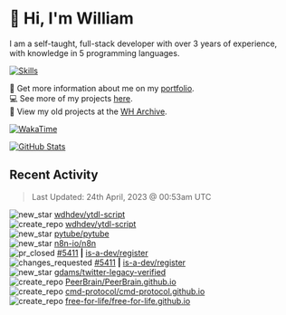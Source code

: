 # 👋 Hi, I'm William
I am a self-taught, full-stack developer with over 3 years of experience, with knowledge in 5 programming languages.

[![Skills](https://skillicons.dev/icons?i=css,cloudflare,discord,bots,docker,express,firebase,git,github,githubactions,html,js,linux,md,mongodb,netlify,nodejs,py,replit,tailwind,ts,vercel,vscode,wordpress,workers)](https://wdh.gg/dev)

🧑 Get more information about me on my [portfolio](https://wdh.gg/dev).
<br>
💻 See more of my projects [here](https://wdh.gg/github-org).
<br>
📁 View my old projects at the [WH Archive](https://wdh.gg/archive).

[![WakaTime](https://wakatime.com/badge/user/817e29c1-e1ac-4adc-936b-37bfa447c165.svg?style=for-the-badge)](https://wdh.gg/wakatime)

[![GitHub Stats](https://github-readme-stats.vercel.app/api?username=williamdavidharrison&theme=algolia&show_icons=true&border_radius=8&count_private=true&include_all_commits=true)](https://wdh.gg/github)

## Recent Activity
<!--RECENT_ACTIVITY:last_update-->
> Last Updated: 24th April, 2023 @ 00:53am UTC
<!--RECENT_ACTIVITY:last_update_end-->

<!--RECENT_ACTIVITY:start-->
![new_star](https://cdn.jsdelivr.net/gh/Readme-Workflows/Readme-Icons@main/icons/octicons/StarredRepositoryYellow.svg) [wdhdev/ytdl-script](https://github.com/wdhdev/ytdl-script)<br>
![create_repo](https://cdn.jsdelivr.net/gh/Readme-Workflows/Readme-Icons@main/icons/octicons/Repository.svg) [wdhdev/ytdl-script](https://github.com/wdhdev/ytdl-script)<br>
![new_star](https://cdn.jsdelivr.net/gh/Readme-Workflows/Readme-Icons@main/icons/octicons/StarredRepositoryYellow.svg) [pytube/pytube](https://github.com/pytube/pytube)<br>
![new_star](https://cdn.jsdelivr.net/gh/Readme-Workflows/Readme-Icons@main/icons/octicons/StarredRepositoryYellow.svg) [n8n-io/n8n](https://github.com/n8n-io/n8n)<br>
![pr_closed](https://cdn.jsdelivr.net/gh/Readme-Workflows/Readme-Icons@main/icons/octicons/PullRequestClosed.svg) [#5411](https://github.com/is-a-dev/register/pull/5411) **|** [is-a-dev/register](https://github.com/is-a-dev/register)<br>
![changes_requested](https://cdn.jsdelivr.net/gh/Readme-Workflows/Readme-Icons@main/icons/octicons/RequestedChanges.svg) [#5411](https://github.com/is-a-dev/register/pull/5411#pullrequestreview-1396901349) **|** [is-a-dev/register](https://github.com/is-a-dev/register)<br>
![new_star](https://cdn.jsdelivr.net/gh/Readme-Workflows/Readme-Icons@main/icons/octicons/StarredRepositoryYellow.svg) [gdams/twitter-legacy-verified](https://github.com/gdams/twitter-legacy-verified)<br>
![create_repo](https://cdn.jsdelivr.net/gh/Readme-Workflows/Readme-Icons@main/icons/octicons/Repository.svg) [PeerBrain/PeerBrain.github.io](https://github.com/PeerBrain/PeerBrain.github.io)<br>
![create_repo](https://cdn.jsdelivr.net/gh/Readme-Workflows/Readme-Icons@main/icons/octicons/Repository.svg) [cmd-protocol/cmd-protocol.github.io](https://github.com/cmd-protocol/cmd-protocol.github.io)<br>
![create_repo](https://cdn.jsdelivr.net/gh/Readme-Workflows/Readme-Icons@main/icons/octicons/Repository.svg) [free-for-life/free-for-life.github.io](https://github.com/free-for-life/free-for-life.github.io)<br>
<!--RECENT_ACTIVITY:end-->

